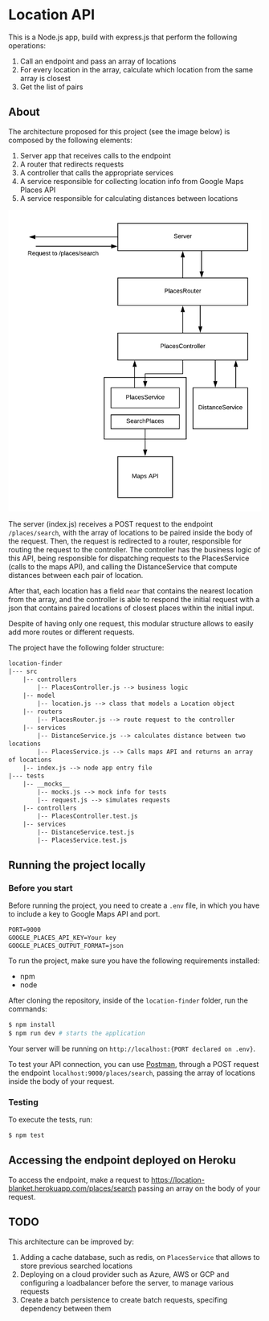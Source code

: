 # Location API 

This is a Node.js app, build with express.js that perform the following operations: 

1. Call an endpoint and pass an array of locations
2. For every location in the array, calculate which location from the same array is closest
3. Get the list of pairs

## About 

The architecture proposed for this project (see the image below) is composed by the following elements: 

1. Server app that receives calls to the endpoint 
2. A router that redirects requests
3. A controller that calls the appropriate services 
4. A service responsible for collecting location info from Google Maps Places API
5. A service responsible for calculating distances between locations

![architecture](https://github.com/ksetoue/location-finder/blob/master/architecture-diag.png)

The server (index.js) receives a POST request to the endpoint `/places/search`, with the array of locations to be paired inside the body of the request. Then, the request is redirected to a router, responsible for routing the request to the controller. The controller has the business logic of this API, being responsible for dispatching requests to the PlacesService (calls to the maps API), and calling the DistanceService that compute distances between each pair of location. 

After that, each location has a field `near` that contains the nearest location from the array, and the controller is able to respond the initial request with a json that contains paired locations of closest places within the initial input. 

Despite of having only one request, this modular structure allows to easily add more routes or different requests.  

The project have the following folder structure: 

```
location-finder
|--- src
    |-- controllers
        |-- PlacesController.js --> business logic
    |-- model 
        |-- location.js --> class that models a Location object
    |-- routers
        |-- PlacesRouter.js --> route request to the controller
    |-- services
        |-- DistanceService.js --> calculates distance between two locations
        |-- PlacesService.js --> Calls maps API and returns an array of locations 
    |-- index.js --> node app entry file
|--- tests
    |-- __mocks__ 
        |-- mocks.js --> mock info for tests
        |-- request.js --> simulates requests 
    |-- controllers
        |-- PlacesController.test.js 
    |-- services
        |-- DistanceService.test.js
        |-- PlacesService.test.js

```

## Running the project locally 

### Before you start

Before running the project, you need to create a `.env` file, in which you have to include a key to Google Maps API and port. 
```
PORT=9000
GOOGLE_PLACES_API_KEY=Your key
GOOGLE_PLACES_OUTPUT_FORMAT=json
```

To run the project, make sure you have the following requirements installed: 

- npm 
- node 

After cloning the repository, inside of the `location-finder` folder, run the commands: 

```sh
$ npm install  
$ npm run dev # starts the application 
```

Your server will be running on `http://localhost:{PORT declared on .env}`. 

To test your API connection, you can use [Postman](), through a POST request the endpoint `localhost:9000/places/search`, passing the array of locations inside the body of your request. 


### Testing 

To execute the tests, run: 
```sh
$ npm test 
```

## Accessing the endpoint deployed on Heroku

To access the endpoint, make a request to https://location-blanket.herokuapp.com/places/search passing an array on the body of your request. 

## TODO 

This architecture can be improved by: 

1. Adding a cache database, such as redis, on `PlacesService` that allows to store previous searched locations 
2. Deploying on a cloud provider such as Azure, AWS or GCP and configuring a loadbalancer before the server, to manage various requests 
3. Create a batch persistence to create batch requests, specifing dependency between them 



